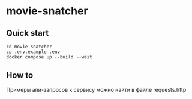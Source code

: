 # movie-snatcher



## Quick start

```
cd movie-snatcher
cp .env.example .env
docker compose up --build --wait
```

## How to

Примеры апи-запросов к сервису можно найти в файле requests.http